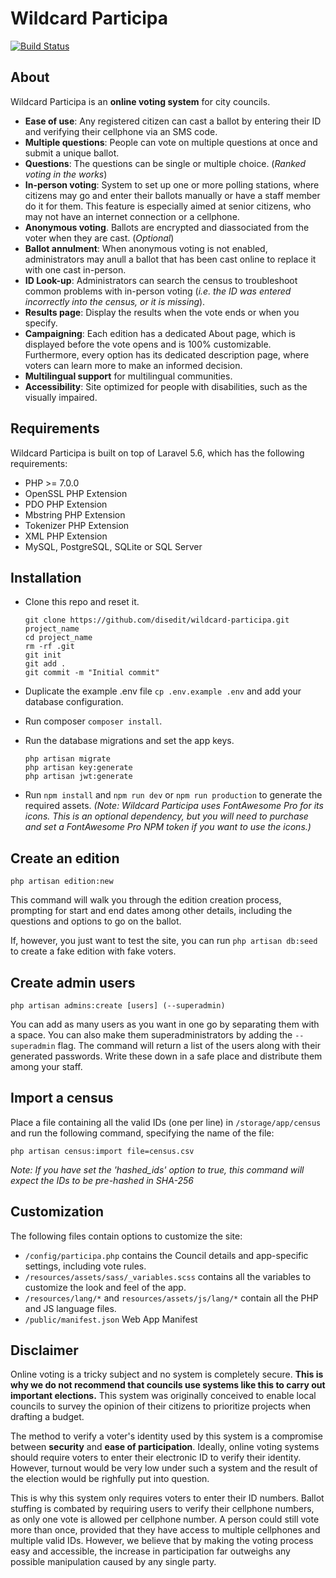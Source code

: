 # Wildcard Participa
[![Build Status](https://travis-ci.org/disedit/wildcard-participa.svg?branch=master)](https://travis-ci.org/disedit/wildcard-participa)

## About
Wildcard Participa is an __online voting system__ for city councils.

- __Ease of use__: Any registered citizen can cast a ballot by entering their ID and verifying their cellphone via an SMS code.
- __Multiple questions__: People can vote on multiple questions at once and submit a unique ballot.
- __Questions__: The questions can be single or multiple choice. (_Ranked voting in the works_)
- __In-person voting__: System to set up one or more polling stations, where citizens may go and enter their ballots manually or have a staff member do it for them. This feature is especially aimed at senior citizens, who may not have an internet connection or a cellphone.
- __Anonymous voting__. Ballots are encrypted and diassociated from the voter when they are cast. (_Optional_)
- __Ballot annulment__: When anonymous voting is not enabled, administrators may anull a ballot that has been cast online to replace it with one cast in-person.
- __ID Look-up__: Administrators can search the census to troubleshoot common problems with in-person voting (_i.e. the ID was entered incorrectly into the census, or it is missing_).
- __Results page__: Display the results when the vote ends or when you specify.
- __Campaigning__: Each edition has a dedicated About page, which is displayed before the vote opens and is 100% customizable. Furthermore, every option has its dedicated description page, where voters can learn more to make an informed decision.
- __Multilingual support__ for multilingual communities.
- __Accessibility__: Site optimized for people with disabilities, such as the visually impaired.

## Requirements
Wildcard Participa is built on top of Laravel 5.6, which has the following requirements:

- PHP >= 7.0.0
- OpenSSL PHP Extension
- PDO PHP Extension
- Mbstring PHP Extension
- Tokenizer PHP Extension
- XML PHP Extension
- MySQL, PostgreSQL, SQLite or SQL Server

## Installation
- Clone this repo and reset it.

    ```
    git clone https://github.com/disedit/wildcard-participa.git project_name
    cd project_name
    rm -rf .git
    git init
    git add .
    git commit -m "Initial commit"
    ```

- Duplicate the example .env file `cp .env.example .env` and add your database configuration.
- Run composer `composer install`.
- Run the database migrations and set the app keys.

    ```
    php artisan migrate
    php artisan key:generate
    php artisan jwt:generate
    ```

- Run `npm install` and `npm run dev` or `npm run production` to generate the required assets. _(Note: Wildcard Participa uses FontAwesome Pro for its icons. This is an optional dependency, but you will need to purchase and set a FontAwesome Pro NPM token if you want to use the icons.)_

## Create an edition
```
php artisan edition:new
```

This command will walk you through the edition creation process, prompting for start and end dates among other details, including the questions and options to go on the ballot.

If, however, you just want to test the site, you can run `php artisan db:seed` to create a fake edition with fake voters.

## Create admin users
```
php artisan admins:create [users] (--superadmin)
```

You can add as many users as you want in one go by separating them with a space. You can also make them superadministrators by adding the `--superadmin` flag. The command will return a list of the users along with their generated passwords. Write these down in a safe place and distribute them among your staff.

## Import a census
Place a file containing all the valid IDs (one per line) in `/storage/app/census` and run the following command, specifying the name of the file:

```
php artisan census:import file=census.csv
```

_Note: If you have set the 'hashed_ids' option to true, this command will expect the IDs to be pre-hashed in SHA-256_

## Customization
The following files contain options to customize the site:
- `/config/participa.php` contains the Council details and app-specific settings, including vote rules.
- `/resources/assets/sass/_variables.scss` contains all the variables to customize the look and feel of the app.
- `/resources/lang/*` and `resources/assets/js/lang/*` contain all the PHP and JS language files.
- `/public/manifest.json` Web App Manifest

## Disclaimer
Online voting is a tricky subject and no system is completely secure. __This is why we do not recommend that councils use systems like this to carry out important elections.__ This system was originally conceived to enable local councils to survey the opinion of their citizens to prioritize projects when drafting a budget.

The method to verify a voter's identity used by this system is a compromise between __security__ and __ease of participation__. Ideally, online voting systems should require voters to enter their electronic ID to verify their identity. However, turnout would be very low under such a system and the result of the election would be righfully put into question.

This is why this system only requires voters to enter their ID numbers. Ballot stuffing is combated by requiring users to verify their cellphone numbers, as only one vote is allowed per cellphone number. A person could still vote more than once, provided that they have access to multiple cellphones and multiple valid IDs. However, we believe that by making the voting process easy and accessible, the increase in participation far outweighs any possible manipulation caused by any single party.
